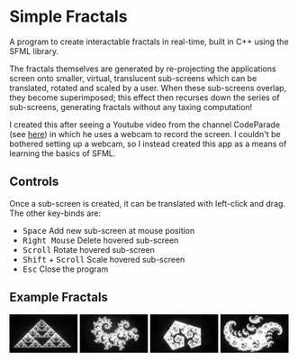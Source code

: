 # Simple Fractals

A program to create interactable fractals in real-time, built in C++ using the SFML library.

The fractals themselves are generated by re-projecting the applications screen onto smaller, virtual, translucent sub-screens which can be translated, rotated and scaled by a user. When these sub-screens overlap, they become superimposed; this effect then recurses down the series of sub-screens, generating fractals without any taxing computation!

I created this after seeing a Youtube video from the channel CodeParade (see <a href="https://www.youtube.com/watch?v=Pv26QAOcb6Q&t=0s" target="_blank">here</a>) in which he uses a webcam to record the screen. I couldn't be bothered setting up a webcam, so I instead created this app as a means of learning the basics of SFML.

## Controls
Once a sub-screen is created, it can be translated with left-click and drag. The other key-binds are:
- <kbd>Space</kbd> Add new sub-screen at mouse position
- <kbd>Right Mouse</kbd> Delete hovered sub-screen
- <kbd>Scroll</kbd> Rotate hovered sub-screen
- <kbd>Shift</kbd> + <kbd>Scroll</kbd>  Scale hovered sub-screen
- <kbd>Esc</kbd> Close the program

## Example Fractals
<div>
  <img src="img/f1.png" style="width: 24%;">
  <img src="img/f2.png" style="width: 24%;">
  <img src="img/f3.png" style="width: 24%;">
  <img src="img/f4.png" style="width: 24%;">
</div>
